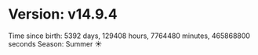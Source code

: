 # Version: v14.9.4
Time since birth: 5392 days, 129408 hours, 7764480 minutes, 465868800 seconds
Season: Summer ☀️
